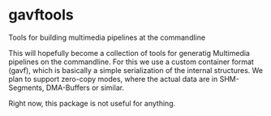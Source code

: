 # gavftools
Tools for building multimedia pipelines at the commandline

This will hopefully become a collection of tools for generatig Multimedia pipelines on the commandline. For this we use a custom container format (gavf), which is basically a simple serialization of the internal structures. We plan to support zero-copy modes, where the actual data are in SHM-Segments, DMA-Buffers or similar.

Right now, this package is not useful for anything.
